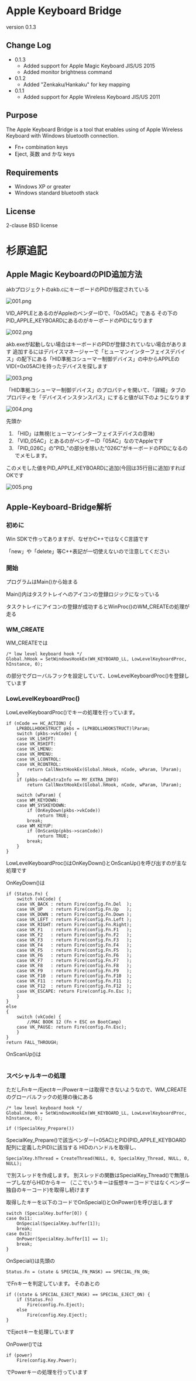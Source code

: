 Apple Keyboard Bridge
=====================

version 0.1.3


Change Log
----------

* 0.1.3
  * Added support for Apple Magic Keyboard JIS/US 2015
  * Added monitor brightness command
* 0.1.2
  * Added "Zenkaku/Hankaku" for key mapping
* 0.1.1
  * Added support for Apple Wireless Keyboard JIS/US 2011


Purpose
-------

The Apple Keyboard Bridge is a tool that enables using of
Apple Wireless Keyboard with Windows bluetooth connection.

* Fn+ combination keys
* Eject, 英数 and かな keys

Requirements
------------

* Windows XP or greater
* Windows standard bluetooth stack


License
-------

2-clause BSD license



# 杉原追記
## Apple Magic KeyboardのPID追加方法

akbプロジェクトのakb.cにキーボードのPIDが指定されている

![001.png](./readme-images/001.png)

VID_APPLEとあるのがAppleのベンダーIDで、「0x05AC」である
その下のPID_APPLE_KEYBOARDにあるのがキーボードのPIDになります

![002.png](./readme-images/002.png)

akb.exeが起動しない場合はキーボードのPIDが登録されていない場合があります
追加するにはデバイスマネージャーで「ヒューマンインターフェイスデバイス」の配下にある「HID準拠コシューマー制御デバイス」の中からAPPLEのVID(=0x05AC)を持ったデバイスを探します

![003.png](./readme-images/003.png)

「HID準拠コシューマー制御デバイス」のプロパティを開いて、「詳細」タブのプロパティを「デバイスインスタンスパス」にすると値が以下のようになります

![004.png](./readme-images/004.png)

先頭か

1. 「HID」は無視(ヒューマンインターフェイスデバイスの意味)
2. 「VID_05AC」とあるのがベンダーID「05AC」なのでAppleです
3. 「PID_026C」の"PID_"の部分を除いた"026C"がキーボードのPIDになるのでメモします。

このメモした値をPID_APPLE_KEYBOARDに追加(今回は35行目に追加)すればOKです

![005.png](./readme-images/005.png)


## Apple-Keyboard-Bridge解析

### 初めに
Win SDKで作ってありますが、なぜかC++ではなくC言語です

「new」や「delete」等C++表記が一切使えないので注意してください


### 開始
プログラムはMain()から始まる

Main()内はタスクトレイへのアイコンの登録ロジックになっている

タスクトレイにアイコンの登録が成功するとWinProc()のWM_CREATEの処理が走る

### WM_CREATE
WM_CREATEでは
```
/* low level keyboard hook */
Global.hHook = SetWindowsHookEx(WH_KEYBOARD_LL, LowLevelKeyboardProc, hInstance, 0);
```
の部分でグローバルフックを設定していて、LowLevelKeyboardProc()を登録しています

### LowLevelKeyboardProc()
LowLevelKeyboardProc()でキーの処理を行っています。
```
if (nCode == HC_ACTION) {
    LPKBDLLHOOKSTRUCT pkbs = (LPKBDLLHOOKSTRUCT)lParam;
    switch (pkbs->vkCode) {
    case VK_LSHIFT:
    case VK_RSHIFT:
    case VK_LMENU:
    case VK_RMENU:
    case VK_LCONTROL:
    case VK_RCONTROL:
        return CallNextHookEx(Global.hHook, nCode, wParam, lParam);
    }
    if (pkbs->dwExtraInfo == MY_EXTRA_INFO)
        return CallNextHookEx(Global.hHook, nCode, wParam, lParam);

    switch (wParam) {
    case WM_KEYDOWN:
    case WM_SYSKEYDOWN:
        if (OnKeyDown(pkbs->vkCode))
            return TRUE;
        break;
    case WM_KEYUP:
        if (OnScanUp(pkbs->scanCode))
            return TRUE;
        break;
    }
}
```
LowLevelKeyboardProc()はOnKeyDown()とOnScanUp()を呼び出すのが主な処理です

OnKeyDown()は
```
if (Status.Fn) {
    switch (vkCode) {
    case VK_BACK : return Fire(config.Fn.Del  );
    case VK_UP   : return Fire(config.Fn.Up   );
    case VK_DOWN : return Fire(config.Fn.Down );
    case VK_LEFT : return Fire(config.Fn.Left );
    case VK_RIGHT: return Fire(config.Fn.Right);
    case VK_F1   : return Fire(config.Fn.F1   );
    case VK_F2   : return Fire(config.Fn.F2   );
    case VK_F3   : return Fire(config.Fn.F3   );
    case VK_F4   : return Fire(config.Fn.F4   );
    case VK_F5   : return Fire(config.Fn.F5   );
    case VK_F6   : return Fire(config.Fn.F6   );
    case VK_F7   : return Fire(config.Fn.F7   );
    case VK_F8   : return Fire(config.Fn.F8   );
    case VK_F9   : return Fire(config.Fn.F9   );
    case VK_F10  : return Fire(config.Fn.F10  );
    case VK_F11  : return Fire(config.Fn.F11  );
    case VK_F12  : return Fire(config.Fn.F12  );
    case VK_ESCAPE: return Fire(config.Fn.Esc );
    }
}
else
{
    switch (vkCode) {
        //MAC BOOK 12 (Fn + ESC on BootCamp)
    case VK_PAUSE: return Fire(config.Fn.Esc);
    }
}
return FALL_THROUGH;
```

OnScanUp()は
```
```


### スペシャルキーの処理
ただしFnキー/Ejectキー/Powerキーは取得できないようなので、WM_CREATEのグローバルフックの処理の後にある
```
/* low level keyboard hook */
Global.hHook = SetWindowsHookEx(WH_KEYBOARD_LL, LowLevelKeyboardProc, hInstance, 0);

if (!SpecialKey_Prepare())
```
SpecialKey_Prepare()で該当ベンダー(=05AC)とPID(PID_APPLE_KEYBOARD配列に定義したPID)に該当する
HIDのハンドルを取得し、
```
SpecialKey.hThread = CreateThread(NULL, 0, SpecialKey_Thread, NULL, 0, NULL);
```
で別スレッドを作成します。
別スレッドの関数はSpecialKey_Thread()で無限ループしながらHIDからキー
（ここでいうキーは仮想キーコードではなくベンダー独自のキーコード)を取得し続けます

取得したキーを以下のコードでOnSpecial()とOnPower()を呼び出します
```
switch (SpecialKey.buffer[0]) {
case 0x11:
    OnSpecial(SpecialKey.buffer[1]);
    break;
case 0x13:
    OnPower(SpecialKey.buffer[1] == 1);
    break;
}
```
OnSpecial()は先頭の
```
Status.Fn = (state & SPECIAL_FN_MASK) == SPECIAL_FN_ON;
```
でFnキーを判定しています。
そのあとの
```
if ((state & SPECIAL_EJECT_MASK) == SPECIAL_EJECT_ON) {
    if (Status.Fn)
        Fire(config.Fn.Eject);
    else
        Fire(config.Key.Eject);
}
```
でEjectキーを処理しています

OnPower()では
```
if (power)
    Fire(config.Key.Power);
```
でPowerキーの処理を行っています
